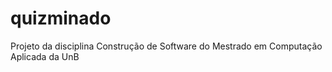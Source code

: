 # quizminado
Projeto da disciplina Construção de Software do Mestrado em Computação Aplicada da UnB
